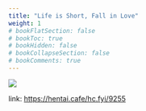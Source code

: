 ```yaml
---
title: "Life is Short, Fall in Love"
weight: 1
# bookFlatSection: false
# bookToc: true
# bookHidden: false
# bookCollapseSection: false
# bookComments: true
---
```


![](https://cdn.jsdelivr.net/gh/reiuyfan/imagehosting@main/blog/20210115140254992.jpg)

link: <https://hentai.cafe/hc.fyi/9255>